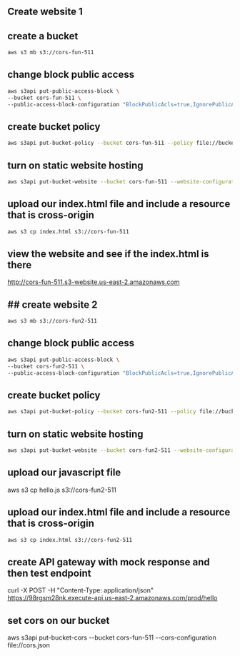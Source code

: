 ## Create website 1
## create a bucket
```sh
aws s3 mb s3://cors-fun-511
```
## change block public access
```sh
aws s3api put-public-access-block \
--bucket cors-fun-511 \
--public-access-block-configuration "BlockPublicAcls=true,IgnorePublicAcls=true,BlockPublicPolicy=false,RestrictPublicBuckets=false"
```

## create bucket policy
```sh
aws s3api put-bucket-policy --bucket cors-fun-511 --policy file://bucket-policy.json
```
## turn on static website hosting
```sh
aws s3api put-bucket-website --bucket cors-fun-511 --website-configuration file://website.json
```

## upload our index.html file and include a resource that is cross-origin
```sh
aws s3 cp index.html s3://cors-fun-511
```

## view the website and see if the index.html is there
http://cors-fun-511.s3-website.us-east-2.amazonaws.com


## ## create website 2

```sh
aws s3 mb s3://cors-fun2-511
```
## change block public access
```sh
aws s3api put-public-access-block \
--bucket cors-fun2-511 \
--public-access-block-configuration "BlockPublicAcls=true,IgnorePublicAcls=true,BlockPublicPolicy=false,RestrictPublicBuckets=false"
```

## create bucket policy
```sh
aws s3api put-bucket-policy --bucket cors-fun2-511 --policy file://bucket-policy2.json
```
## turn on static website hosting
```sh
aws s3api put-bucket-website --bucket cors-fun2-511 --website-configuration file://website.json
```

## upload our javascript file
aws s3 cp hello.js s3://cors-fun2-511

## upload our index.html file and include a resource that is cross-origin
```sh
aws s3 cp index.html s3://cors-fun2-511
```

## create API gateway with mock response and then test endpoint

curl -X POST -H "Content-Type: application/json" https://98rgsm28nk.execute-api.us-east-2.amazonaws.com/prod/hello

## set cors on our bucket
aws s3api put-bucket-cors --bucket cors-fun-511 --cors-configuration file://cors.json
